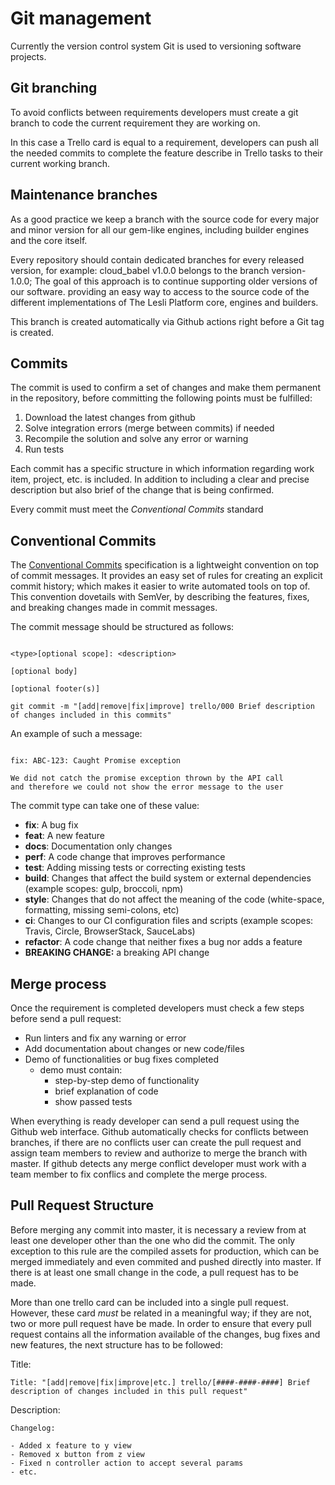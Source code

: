 # Git management
Currently the version control system Git is used to versioning software projects.



## Git branching
To avoid conflicts between requirements developers must create a git branch to code the current requirement they are working on.  


In this case a Trello card is equal to a requirement, developers can push all the needed commits to complete the feature describe in Trello tasks to their current working branch.


## Maintenance branches
As a good practice we keep a branch with the source code for every major and minor version for all our gem-like engines, including builder engines and the core itself.

Every repository should contain dedicated branches for every released version, for example: cloud_babel v1.0.0 belongs to the branch version-1.0.0; The goal of this approach is to continue supporting older versions of our software. providing an easy way to access to the source code of the different implementations of The Lesli Platform core, engines and builders.

This branch is created automatically via Github actions right before a Git tag is created.


## Commits
The commit is used to confirm a set of changes and make them permanent in the repository, before committing the following points must be fulfilled: 

1. Download the latest changes from github 
2. Solve integration errors (merge between commits) if needed
3. Recompile the solution and solve any error or warning
4. Run tests 

Each commit has a specific structure in which information regarding work item, project, etc. is included. In addition to including a clear and precise description but also brief of the change that is being confirmed.

Every commit must meet the *Conventional Commits* standard


## Conventional Commits

The [Conventional Commits](https://www.conventionalcommits.org/en/v1.0.0/) specification is a lightweight convention on top of commit messages. It provides an easy set of rules for creating an explicit commit history; which makes it easier to write automated tools on top of. This convention dovetails with SemVer, by describing the features, fixes, and breaking changes made in commit messages.

The commit message should be structured as follows:

```

<type>[optional scope]: <description>

[optional body]

[optional footer(s)]

git commit -m "[add|remove|fix|improve] trello/000 Brief description of changes included in this commits"

```

An example of such a message: 

````

fix: ABC-123: Caught Promise exception

We did not catch the promise exception thrown by the API call
and therefore we could not show the error message to the user

````

The commit type <type> can take one of these value:

- **fix**: A bug fix
- **feat**: A new feature
- **docs**: Documentation only changes
- **perf**: A code change that improves performance
- **test**: Adding missing tests or correcting existing tests
- **build**: Changes that affect the build system or external dependencies (example scopes: gulp, broccoli, npm)
- **style**: Changes that do not affect the meaning of the code (white-space, formatting, missing semi-colons, etc)
- **ci**: Changes to our CI configuration files and scripts (example scopes: Travis, Circle, BrowserStack, SauceLabs)
- **refactor**: A code change that neither fixes a bug nor adds a feature
- **BREAKING CHANGE:** a breaking API change

## Merge process 
Once the requirement is completed developers must check a few steps before send a pull request:

- Run linters and fix any warning or error
- Add documentation about changes or new code/files
- Demo of functionalities or bug fixes completed
    - demo must contain:
        - step-by-step demo of functionality
        - brief explanation of code
        - show passed tests

When everything is ready developer can send a pull request using the Github web interface.
Github automatically checks for conflicts between branches, if there are no conflicts user can create the pull request and assign team members to review and authorize to merge the branch with master.
If github detects any merge conflict developer must work with a team member to fix conflics and complete the merge process.



## Pull Request Structure

Before merging any commit into master, it is necessary a review from at least one developer other than the one who did the commit. The only exception to this rule are the compiled assets for production, which can be merged immediately and even commited and pushed directly into master. If there is at least one small change in the code, a pull request has to be made. 

More than one trello card can be included into a single pull request. However, these card *must* be related in a meaningful way; if they are not, two or more pull request have be made. In order to ensure that every pull request contains all the information available of the changes, bug fixes and new features, the next structure has to be followed:

Title:

```
Title: "[add|remove|fix|improve|etc.] trello/[####-####-####] Brief description of changes included in this pull request"
```

Description:

```
Changelog:

- Added x feature to y view
- Removed x button from z view
- Fixed n controller action to accept several params
- etc.
```
